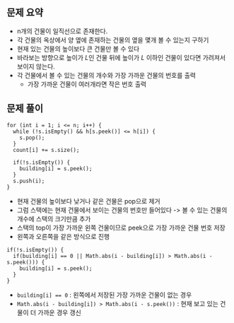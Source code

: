 ## 문제 요약
- n개의 건물이 일직선으로 존재한다.
- 각 건물의 옥상에서 양 옆에 존재하는 건물의 옆을 몇개 볼 수 있는지 구하기
- 현재 있는 건물의 높이보다 큰 건물만 볼 수 있다
- 바라보는 방향으로 높이가 $L$인 건물 뒤에 높이가 $L$ 이하인 건물이 있다면 가려져서 보이지 않는다.
- 각 건물에서 볼 수 있는 건물의 개수와 가장 가까운 건물의 번호를 출력
  - 가장 가까운 건물이 여러개라면 작은 번호 출력

## 문제 풀이
```
for (int i = 1; i <= n; i++) {
  while (!s.isEmpty() && h[s.peek()] <= h[i]) {
    s.pop();
  }
  count[i] += s.size();
  
  if(!s.isEmpty()) {
    building[i] = s.peek();
  }
  s.push(i);
}
```
- 현재 건물의 높이보다 낮거나 같은 건물은 pop으로 제거
- 그럼 스택에는 현재 건물에서 보이는 건물의 번호만 들어있다 -> 볼 수 있는 건물의 개수에 스택의 크기만큼 추가
- 스택의 top이 가장 가까운 왼쪽 건물이므로 peek으로 가장 가까운 건물 번호 저장
- 왼쪽과 오른쪽을 같은 방식으로 진행

```
if(!s.isEmpty()) {
  if(building[i] == 0 || Math.abs(i - building[i]) > Math.abs(i - s.peek())) {
    building[i] = s.peek();
  }
}
```
- `building[i] == 0` : 왼쪽에서 저장된 가장 가까운 건물이 없는 경우
- `Math.abs(i - building[i]) > Math.abs(i - s.peek())` : 현재 보고 있는 건물이 더 가까운 경우 갱신

